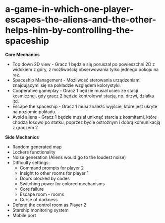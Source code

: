 # a-game-in-which-one-player-escapes-the-aliens-and-the-other-helps-him-by-controlling-the-spaceship
**Core Mechanics**
 - Top down 2D view - Gracz 1 będzie się poruszał po powieszchni 2D z widokiem z góry, z możliwością obserwowania tylko jednego pokoju na raz.
 - Spaceship Management - Możliwość sterowania urządzeniami znajdującymi się na pokładzie względem kolorystyki.
 - Cooperative gameplay - Gracz 1 będzie musiał uciec ze stacji kosmicznej, gdy gracz 2 będzie kontrolował stacją, np. drzwi, działka itd.
 - Escape the spaceship - Gracz 1 musi znaleźć wyjście, które jest ukryte na poziomie pokładu.
 - Avoid aliens - Gracz 1 będzie musiał uniknąć starcia z kosmitami, które chodzą losowo po statku, poprzez bycie ostrożnym i dobrą komunikacją z graczem 2

**Side Mechanics**
 - Random generated map
 - Lockers functionality
 - Noise generation (Aliens would go to the loudest noise)
 - Difficulty settings:
   - Command prompts for player 2
   - Insight to other rooms for player 1
   - Doors blocked by codes
   - Switching power for colored mechanisms
   - Core failure
   - Escape room - rooms
   - Curse of darkness
 - Defend the control room as Player 2
 - Starship monitoring system
 - Mobile port
